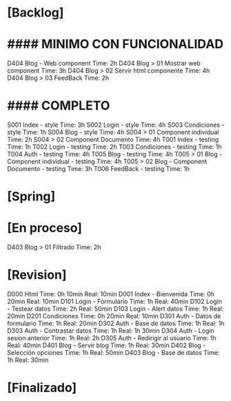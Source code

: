 # [Backlog]


#       #### MINIMO CON FUNCIONALIDAD

D404 Blog - Web component                               Time: 2h
D404 Blog > 01 Mostrar web component                    Time: 3h
D404 Blog > 02 Servir html componente                   Time: 4h
D404 Blog > 03 FeedBack                                 Time: 2h


#       #### COMPLETO

S001 Index - style                                      Time: 3h
S002 Login - style                                      Time: 4h
S003 Condiciones - style                                Time: 1h
S004 Blog - style                                       Time: 4h
S004 > 01 Component individual                          Time: 2h
S004 > 02 Component Documento                           Time: 4h
T001 Index - testing                                    Time: 1h
T002 Login - testing                                    Time: 2h
T003 Condiciones - testing                              Time: 1h
T004 Auth - testing                                     Time: 4h
T005 Blog - testing                                     Time: 4h
T005 > 01 Blog - Component individual - testing         Time: 4h
T005 > 02 Blog - Component Documento - testing          Time: 3h
T006 FeedBack - testing                                 Time: 1h

# [Spring]


# [En proceso]

D403 Blog > 01 Filtrado                                 Time: 2h


# [Revision]

D000 Html                                               Time: 0h 10min  Real: 10min
D001 Index - Bienvenida                                 Time: 0h 20min  Real: 10min
D101 Login - Formulario                                 Time: 1h        Real: 40min
D102 Login - Testear datos                              Time: 2h        Real: 50min
D103 Login - Alert datos                                Time: 1h        Real: 20min
D201 Condiciones                                        Time: 0h 20min  Real: 10min
D301 Auth - Datos de formulario                         Time: 1h        Real: 20min
D302 Auth - Base de datos                               Time: 1h        Real: 1h
D303 Auth - Contrastar datos                            Time: 1h        Real: 1h 30min
D304 Auth - Login sesion anterior                       Time: 1h        Real: 2h
D305 Auth - Redirigir al usuario                        Time: 1h        Real: 40min
D401 Blog - Servir blog                                 Time: 1h        Real: 30min
D402 Blog - Selección opciones                          Time: 1h        Real: 50min
D403 Blog - Base de datos                               Time: 1h
Real: 30min

# [Finalizado]


